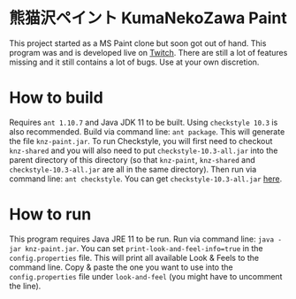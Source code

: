 # 熊猫沢ペイント KumaNekoZawa Paint

This project started as a MS Paint clone but soon got out of hand. This program was and is developed live on [Twitch](https://www.twitch.tv/kumanekozawa). There are still a lot of features missing and it still contains a lot of bugs. Use at your own discretion.

# How to build

Requires `ant 1.10.7` and Java JDK 11 to be built. Using `checkstyle 10.3` is also recommended.
Build via command line: `ant package`. This will generate the file `knz-paint.jar`.
To run Checkstyle, you will first need to checkout `knz-shared` and you will also need to put `checkstyle-10.3-all.jar` into the parent directory of this directory (so that `knz-paint`, `knz-shared` and `checkstyle-10.3-all.jar` are all in the same directory). Then run via command line: `ant checkstyle`.
You can get `checkstyle-10.3-all.jar` [here](https://github.com/checkstyle/checkstyle/releases/tag/checkstyle-10.3).

# How to run

This program requires Java JRE 11 to be run.
Run via command line: `java -jar knz-paint.jar`.
You can set `print-look-and-feel-info=true` in the `config.properties` file. This will print all available Look & Feels to the command line. Copy & paste the one you want to use into the `config.properties` file under `look-and-feel` (you might have to uncomment the line).
